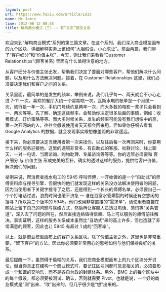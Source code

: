 ```yaml
---
layout: post
url: https://www.huxiu.com/article/1033
name: Mr.Jamie
time: 2012-06-12 08:48
title: 解构商业模式（三）-— 有“关系”就没关系
---
```

欢迎来到“解构商业模式”系列的第三篇文章。在这个系列，我们深入商业模型画布的九个区块，详细解释实务上该如何“大胆假设，小心求证”。前面两篇，我们聊了“客户细分”和“价值主张”，今天，则让我们来看看“Customer Relationships”(顾客关系) 里面有什么值得注意的地方。

从客户细分与价值主张出发，帮助我们决定了要面对哪些客户，帮他们解决什么问题，以及用什么方法解决问题。接着，在 Customer Relationships 这里，我们必须要决定我们和客户之间的关系。

关系里面，最简单的是发生的频率，举例来说，我们几乎每一、两天就会不小心走进 7-11 一次，喜欢的餐厅大约一个星期吃一次，瓦斯水电的帐单是一个月缴一次，旅行是一年一次，手机门号续约是两年一次，而大多数的电影一辈子只会看到一、两次等等。先了解、确定这些频率，会帮助你决定很多后面的事情，例如：收费模式、订价策略等等。而大多时候关系，发生的频率可能没有我们想像中的高，第一次开网站的人，往往会假设使用者天天都会回来用，但如果你仔细去看看 Google Analytics 的数据，就会发现事实跟想像差距的非常遥远。

接下来，你必须要决定当使用者第一次来找你，以及往后每一次再回来时，你要用什么样的服务迎接他。这里的选项非常多，有自助式的客服、社群讨论、线上聊天、一对一电话、当面谘询、购物助理、专属谘询等等等。你的选项必须要和 客户细分 与 价值主张 形成完美的互补，确实的透过这样的服务，提供给客户价值，解决他们的问题。

举例来说，帮消费者找水电工的 5945 呼叫师傅，一开始做的是一个“自助式”的师傅资料库与搜寻引擎，但很快的他们就发现这样的关系没办法解决使用者的问题，因为当使用者下关键字搜寻了之后，还是得到一个长长的师傅名单，必须要自己一个个打电话过滤，浪费时间也缓不济急 — 谁在浴室水管爆裂的时候还有空悠闲的搜寻？所以第二个版本的 5945，他们改用非常直接的“需求单”，请使用者直接在网站上留下自己的问题与联络方式，然后再让客服人员透过电话、简讯等“关系管道”，深入去了问题的所在，然后直接连络值得信赖、马上可以服务的师傅前往解决。事实证明，这样的服务关系成本虽然比“自助式”来的高上许多，但也造就了非常满意的顾客，因此也让 5945 有超过 1 成的“回客率”。

以上，就是商业模型画布上的客户关系区块。除了价值主张之外，这里也是非常重要，“留下客户”的方法，因此你必须要非常用心的思考如何与他们保持良好的关系。

最后提醒一下，虽然碍于篇幅的关系，我们把商业模型画布上的九个区块分开讨论，但当你真正在建构一个商业模式时，要记住区块间都时息息相关的，必须要形成一个和谐的交响乐，而不是各自为政的封建体系。另外，BMC 上的每个区块中的每个假设，都必须要被测试、确认，否则就需要 Pivot。也就是说，一个好的商业模式是“测”出来、“改”出来的，但几乎很少是“想”出来的。

